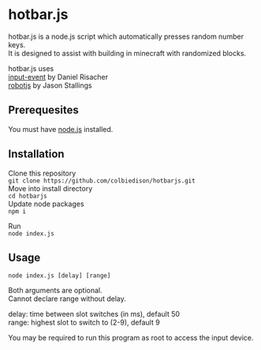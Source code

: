 # hotbar.js
hotbar.js is a node.js script which automatically presses random number keys.  
It is designed to assist with building in minecraft with randomized blocks.  

hotbar.js uses  
[input-event](https://github.com/risacher/input-event) by Daniel Risacher  
[robotjs](https://github.com/octalmage/robotjs) by Jason Stallings  

Prerequesites
-------------
You must have [node.js](https://nodejs.org/en/download/) installed.

Installation
------------
Clone this repository  
`git clone https://github.com/colbiedison/hotbarjs.git`  
Move into install directory  
`cd hotbarjs`  
Update node packages  
`npm i`  

Run  
`node index.js`  

Usage
-----
`node index.js [delay] [range]`

Both arguments are optional.  
Cannot declare range without delay.

delay: time between slot switches (in ms), default 50  
range: highest slot to switch to (2-9), default 9

You may be required to run this program as root to access the input device.
